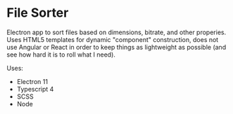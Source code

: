 # File Sorter
Electron app to sort files based on dimensions, bitrate, and other properies. Uses HTML5 templates for dynamic "component" construction, does not use Angular or React in order to keep things as lightweight as possible (and see how hard it is to roll what I need).

Uses:
- Electron 11
- Typescript 4
- SCSS
- Node 
